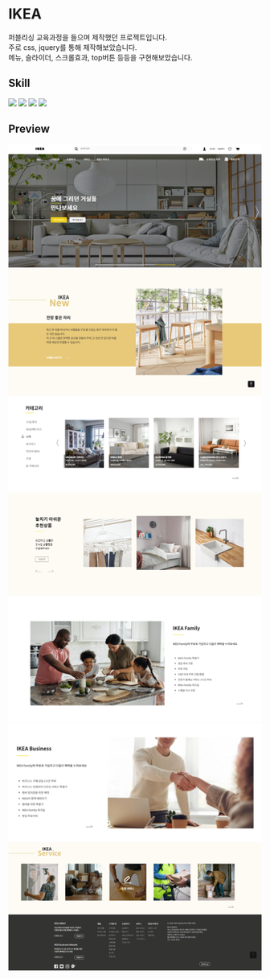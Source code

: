 # IKEA

퍼블리싱 교육과정을 들으며 제작했던 프로젝트입니다.<br>
주로 css, jquery를 통해 제작해보았습니다. <br>
메뉴, 슬라이더, 스크롤효과, top버튼 등등을 구현해보았습니다.

## Skill

<img src="https://img.shields.io/badge/html-E34F26?style=for-the-badge&logo=html5&logoColor=white">
<img src="https://img.shields.io/badge/css-1572B6?style=for-the-badge&logo=css3&logoColor=white">
<img src="https://img.shields.io/badge/javascript-F7DF1E?style=for-the-badge&logo=javascript&logoColor=white">
<img src="https://img.shields.io/badge/jquery-0769AD?style=for-the-badge&logo=jquery&logoColor=white">

## Preview

<img src="./readme-img/ikea-img1.png"/>
<img src="./readme-img/ikea-img2.png"/>
<img src="./readme-img/ikea-img3.png"/>
<img src="./readme-img/ikea-img4.png"/>
<img src="./readme-img/ikea-img5.png"/>
<img src="./readme-img/ikea-img6.png"/>
<img src="./readme-img/ikea-img7.png"/>
